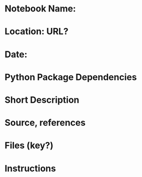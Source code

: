 # Notebook Name:
# Location: URL?
# Date:
# Python Package Dependencies
#
#
# Short Description
#
# Source, references
# 
# Files (key?)
#
# Instructions
#
